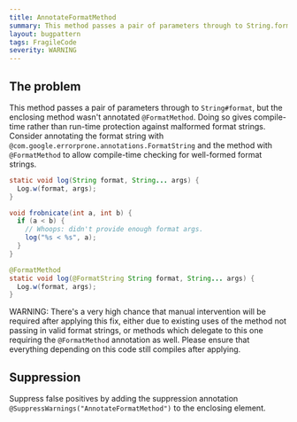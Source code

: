 ```yaml
---
title: AnnotateFormatMethod
summary: This method passes a pair of parameters through to String.format, but the enclosing method wasn't annotated @FormatMethod. Doing so gives compile-time rather than run-time protection against malformed format strings.
layout: bugpattern
tags: FragileCode
severity: WARNING
---
```


<!--
*** AUTO-GENERATED, DO NOT MODIFY ***
To make changes, edit the @BugPattern annotation or the explanation in docs/bugpattern.
-->

## The problem
This method passes a pair of parameters through to `String#format`, but the
enclosing method wasn't annotated `@FormatMethod`. Doing so gives compile-time
rather than run-time protection against malformed format strings. Consider
annotating the format string with
`@com.google.errorprone.annotations.FormatString` and the method with
`@FormatMethod` to allow compile-time checking for well-formed format strings.

```java
static void log(String format, String... args) {
  Log.w(format, args);
}

void frobnicate(int a, int b) {
  if (a < b) {
    // Whoops: didn't provide enough format args.
    log("%s < %s", a);
  }
}
```

```java
@FormatMethod
static void log(@FormatString String format, String... args) {
  Log.w(format, args);
}
```

WARNING: There's a very high chance that manual intervention will be required
after applying this fix, either due to existing uses of the method not passing
in valid format strings, or methods which delegate to this one requiring the
`@FormatMethod` annotation as well. Please ensure that everything depending on
this code still compiles after applying.

## Suppression
Suppress false positives by adding the suppression annotation `@SuppressWarnings("AnnotateFormatMethod")` to the enclosing element.
